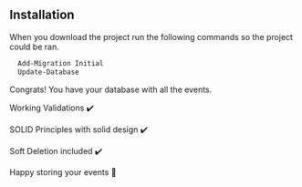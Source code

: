 ## Installation
When you download the project run the following commands so the project could be ran.

```bash
  Add-Migration Initial
  Update-Database
```
Congrats! You have your database with all the events.

Working Validations ✔️

SOLID Principles with solid design ✔️

Soft Deletion included ✔️

Happy storing your events 🙂
